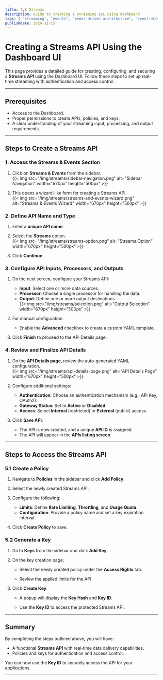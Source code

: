 ```yaml
---
title: Tyk Streams
description: Guide to creating a streaming api using dashboard
tags: [ "streaming", "events", "event-driven architecture", "event-driven architectures", "kafka" ]
publishdate: 2024-11-15
---
```

# Creating a Streams API Using the Dashboard UI

This page provides a detailed guide for creating, configuring, and securing a **Streams API** using the Dashboard UI. Follow these steps to set up real-time streaming with authentication and access control.

---

## Prerequisites

- Access to the Dashboard.
- Proper permissions to create APIs, policies, and keys.
- A clear understanding of your streaming input, processing, and output requirements.

---

## Steps to Create a Streams API

### 1. Access the Streams & Events Section
1. Click on **Streams & Events** from the sidebar.  
   {{< img src="/img/streams/sidebar-navigation.png" alt="Sidebar Navigation" width="670px" height="500px" >}}

2. This opens a wizard-like form for creating a Streams API.  
   {{< img src="/img/streams/streams-and-events-wizard.png" alt="Streams & Events Wizard" width="670px" height="500px" >}}

### 2. Define API Name and Type
1. Enter a **unique API name**.  
2. Select the **Streams** option.  
   {{< img src="/img/streams/streams-option.png" alt="Streams Option" width="670px" height="500px" >}}

3. Click **Continue**.

### 3. Configure API Inputs, Processors, and Outputs
1. On the next screen, configure your Streams API:
   - **Input**: Select one or more data sources.  
   - **Processor**: Choose a single processor for handling the data.  
   - **Output**: Define one or more output destinations.  
     {{< img src="/img/streams/selection.png" alt="Output Selection" width="670px" height="500px" >}}

2. For manual configuration:
   - Enable the **Advanced** checkbox to create a custom YAML template.  

3. Click **Finish** to proceed to the API Details page.

### 4. Review and Finalize API Details
1. On the **API Details page**, review the auto-generated YAML configuration.  
   {{< img src="/img/streams/api-details-page.png" alt="API Details Page" width="670px" height="500px" >}}

2. Configure additional settings:
   - **Authentication**: Choose an authentication mechanism (e.g., API Key, OAuth2).  
   - **Gateway Status**: Set to **Active** or **Disabled**.
   - **Access**: Select **Internal** (restricted) or **External** (public) access.

3. Click **Save API**.  

   - The API is now created, and a unique **API ID** is assigned.
   - The API will appear in the **APIs listing screen**.

---

## Steps to Access the Streams API

### 5.1 Create a Policy
1. Navigate to **Policies** in the sidebar and click **Add Policy**.  

2. Select the newly created Streams API.  

3. Configure the following:
   - **Limits**: Define **Rate Limiting**, **Throttling**, and **Usage Quota**.
   - **Configuration**: Provide a policy name and set a key expiration interval.  

4. Click **Create Policy** to save.

### 5.2 Generate a Key
1. Go to **Keys** from the sidebar and click **Add Key**.  

2. On the key creation page:
   - Select the newly created policy under the **Access Rights** tab.  

   - Review the applied limits for the API.

3. Click **Create Key**.  

   - A popup will display the **Key Hash** and **Key ID**.  

   - Use the **Key ID** to access the protected Streams API.

---

## Summary

By completing the steps outlined above, you will have:

- A functional **Streams API** with real-time data delivery capabilities.
- Policies and keys for authentication and access control.

You can now use the **Key ID** to securely access the API for your applications.

---
